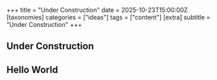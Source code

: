 +++
title = "Under Construction"
date = 2025-10-23T15:00:00Z
[taxonomies]
categories = ["ideas"]
tags = ["content"]
[extra]
subtitle = "Under Construction"
+++

## Under Construction

## Hello World